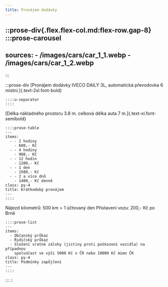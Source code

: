 ```yaml
---
title: Pronájem dodávky
---
```


::prose-div{.flex.flex-col.md:flex-row.gap-8}
  :::prose-carousel
  ---
  sources:
    - /images/cars/car_1_1.webp
    - /images/cars/car_1_2.webp
  ---
  :::

  :::prose-div
  [Pronájem dodávky IVECO DAILY 3L, automatická převodovka 6 místní.]{.text-2xl.font-bold}
  
    ::::u-separator
    ::::
  
  [Délka nákladného prostoru 3.8 m. celková délka auta 7 m.]{.text-xl.font-semibold}
  
    ::::prose-table
    ---
    items:
      - - 2 hodiny
        - 600,- Kč
      - - 4 hodiny
        - 900,- Kč
      - - 12 hodin
        - 1200,- Kč
      - - 1 den
        - 1500,- Kč
      - - 2 a více dnů
        - 1400,- Kč denně
    class: py-4
    title: Krátkodobý pronájem
    ---
    ::::
  
  Nájezd kilometrů: 500 km = 1 účtovaný den Přistavení vozu: 200,- Kč po Brně
  
    ::::prose-list
    ---
    items:
      - Občanský průkaz
      - Řidičský průkaz
      - Složení vratné zálohy (jistiny proti poškození vozidla) na případnou
        spoluúčast ve výši 5000 Kč v ČR nebo 10000 Kč mimo ČR
    class: py-4
    title: Podmínky zapůjčení
    ---
    ::::
  :::
::

